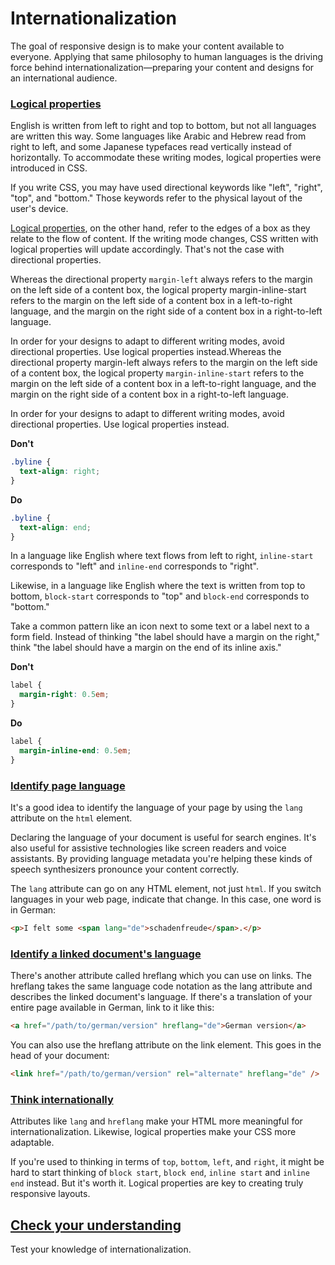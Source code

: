 # Internationalization

The goal of responsive design is to make your content available to everyone. Applying that same philosophy to human languages is the driving force behind internationalization—preparing your content and designs for an international audience.

### [Logical properties](https://web.dev/learn/design/internationalization#logical_properties)

English is written from left to right and top to bottom, but not all languages are written this way. Some languages like Arabic and Hebrew read from right to left, and some Japanese typefaces read vertically instead of horizontally. To accommodate these writing modes, logical properties were introduced in CSS.

If you write CSS, you may have used directional keywords like "left", "right", "top", and "bottom." Those keywords refer to the physical layout of the user's device.

[Logical properties](https://web.dev/learn/css/logical-properties), on the other hand, refer to the edges of a box as they relate to the flow of content. If the writing mode changes, CSS written with logical properties will update accordingly. That's not the case with directional properties.

Whereas the directional property `margin-left` always refers to the margin on the left side of a content box, the logical property margin-inline-start refers to the margin on the left side of a content box in a left-to-right language, and the margin on the right side of a content box in a right-to-left language.

In order for your designs to adapt to different writing modes, avoid directional properties. Use logical properties instead.Whereas the directional property margin-left always refers to the margin on the left side of a content box, the logical property `margin-inline-start` refers to the margin on the left side of a content box in a left-to-right language, and the margin on the right side of a content box in a right-to-left language.

In order for your designs to adapt to different writing modes, avoid directional properties. Use logical properties instead.

**Don't**

```css
.byline {
  text-align: right;
}
```

**Do**

```css
.byline {
  text-align: end;
}
```

In a language like English where text flows from left to right, `inline-start` corresponds to "left" and `inline-end` corresponds to "right".

Likewise, in a language like English where the text is written from top to bottom, `block-start` corresponds to "top" and `block-end` corresponds to "bottom."

Take a common pattern like an icon next to some text or a label next to a form field. Instead of thinking "the label should have a margin on the right," think "the label should have a margin on the end of its inline axis."

**Don't**

```css
label {
  margin-right: 0.5em;
}
```

**Do**

```css
label {
  margin-inline-end: 0.5em;
}
```

### [Identify page language](https://web.dev/learn/design/internationalization#identify_page_language)

It's a good idea to identify the language of your page by using the `lang` attribute on the `html` element.

Declaring the language of your document is useful for search engines. It's also useful for assistive technologies like screen readers and voice assistants. By providing language metadata you're helping these kinds of speech synthesizers pronounce your content correctly.

The `lang` attribute can go on any HTML element, not just `html`. If you switch languages in your web page, indicate that change. In this case, one word is in German:

```html
<p>I felt some <span lang="de">schadenfreude</span>.</p>
```

### [Identify a linked document's language](https://web.dev/learn/design/internationalization#identify_a_linked_documents_language)

There's another attribute called hreflang which you can use on links. The hreflang takes the same language code notation as the lang attribute and describes the linked document's language. If there's a translation of your entire page available in German, link to it like this:

```html
<a href="/path/to/german/version" hreflang="de">German version</a>
```

You can also use the hreflang attribute on the link element. This goes in the head of your document:

```html
<link href="/path/to/german/version" rel="alternate" hreflang="de" />
```

### [Think internationally](https://web.dev/learn/design/internationalization#think_internationally)

Attributes like `lang` and `hreflang` make your HTML more meaningful for internationalization. Likewise, logical properties make your CSS more adaptable.

If you're used to thinking in terms of `top`, `bottom`, `left`, and `right`, it might be hard to start thinking of `block start`, `block end`, `inline start` and `inline end` instead. But it's worth it. Logical properties are key to creating truly responsive layouts.

## [Check your understanding](https://web.dev/learn/design/internationalization#check_your_understanding)

Test your knowledge of internationalization.
